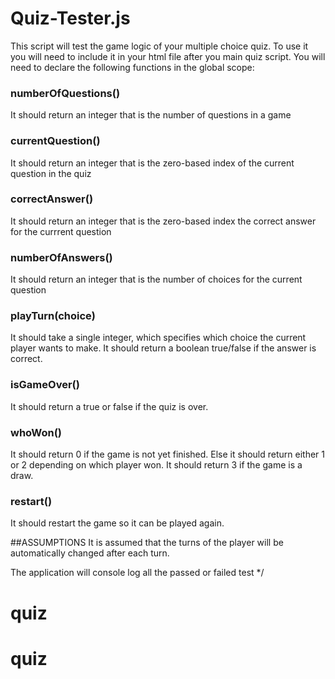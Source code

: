 # Quiz-Tester.js
This script will test the game logic of your multiple choice quiz.
To use it you will need to include it in your html file after you main quiz script.
You will need to declare the following functions in the global scope:

### numberOfQuestions()
It should return an integer that is the number of questions in a game

### currentQuestion()
It should return an integer that is the zero-based index of the current question in the quiz

### correctAnswer()
It should return an integer that is the zero-based index the correct answer for the currrent question

### numberOfAnswers()
It should return an integer that is the number of choices for the current question

### playTurn(choice)
It should take a single integer, which specifies which choice the current player wants to make.
It should return a boolean true/false if the answer is correct.

### isGameOver()
It should return a true or false if the quiz is over.

### whoWon()
It should return 0 if the game is not yet finished.
Else it should return either 1 or 2 depending on which player won.
It should return 3 if the game is a draw.

### restart()
It should restart the game so it can be played again.

##ASSUMPTIONS
It is assumed that the turns of the player will be automatically changed after each turn.

The application will console log all the passed or failed test */
# quiz
# quiz
